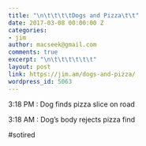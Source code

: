 ```yaml
---
title: "\n\t\t\t\tDogs and Pizza\t\t"
date: 2017-03-08 00:00:00 Z
categories:
- jim
author: macseek@gmail.com
comments: true
excerpt: "\n\t\t\t\t\t\t"
layout: post
link: https://jim.am/dogs-and-pizza/
wordpress_id: 5063
---
```


3:18 PM : Dog finds pizza slice on road




3:18 AM : Dog’s body rejects pizza find




#sotired


		
